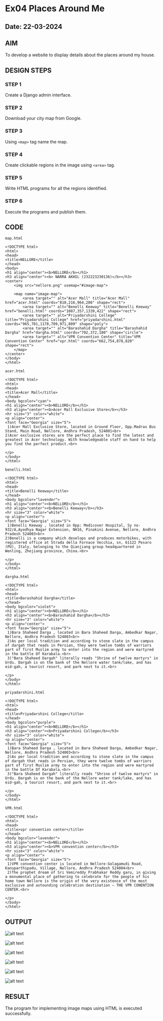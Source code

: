 # Ex04 Places Around Me
## Date: 22-03-2024

## AIM
To develop a website to display details about the places around my house.

## DESIGN STEPS

### STEP 1
Create a Django admin interface.

### STEP 2
Download your city map from Google.

### STEP 3
Using ```<map>``` tag name the map.

### STEP 4
Create clickable regions in the image using ```<area>``` tag.

### STEP 5
Write HTML programs for all the regions identified.

### STEP 6
Execute the programs and publish them.

## CODE
```
map.html

<!DOCTYPE html>
<html>
<head>
<title>NELLORE</title>
</head>
<body>
<h1 align="center"><b>NELLORE</b></h1>
<h3 align="center"><b> NARRA AKHIL (232223230136)</b></h3>
<center>
    <img src="nellore.png" usemap="#image-map">

    <map name="image-map">
        <area target="" alt="Acer Mall" title="Acer Mall" href="acer.html" coords="810,216,964,286" shape="rect">
        <area target="" alt="Benelli Keeway" title="Benelli Keeway" href="benelli.html" coords="1087,357,1339,422" shape="rect">
        <area target="" alt="Priyadarshini College" title="Priyadarshini College" href="priyadarshini.html" coords="965,701,1178,709,971,809" shape="poly">
        <area target="" alt="Barashahid Dargha" title="Barashahid Dargha" href="dargha.html" coords="702,372,100" shape="circle">
        <area target="" alt="VPR Convention Center" title="VPR Convention Center" href="vpr.html" coords="662,754,878,820" shape="rect">
    </map>
</center>
</body>
</html>

```
```
acer.html

<!DOCTYPE html>
<html>
<head>
<title>Acer Mall</title>
</head>
<body bgcolor="cyan">
<h1 align="center"><b>NELLORE</b></h1>
<h3 align="center"><b>Acer Mall Exclusive Store</b></h3>
<hr size="3" color="white">
<p align="center">
<font face="Georgia" size="5">
 1)Acer Mall Exclusive Store, located in Ground Floor, Opp.Madras Bus Stand, Main Road, Nellore, Andhra Pradesh, 524001<br>
2)Acer exclusive stores are the perfect place to find the latest and greatest in Acer technology. With knowledgeable staff on hand to help you find the perfect product.<br>

</p>
</body>
</html>
```
```
benelli.html

<!DOCTYPE html>
<html>
<head>
<title>Benelli Keeway</title>
</head>
<body bgcolor="lavender">
<h1 align="center"><b>NELLORE</b></h1>
<h3 align="center"><b>Benelli Keeway</b></h3>
<hr size="3" color="white">
<p align="center">
<font face="Georgia" size="5">
 1)Benelli Keeway , located in Opp: Medicover Hospital, Sy no-932/A,Ayodhya Nagar Extension, NH16, Pinakini Avenue, Nellore, Andhra Pradesh 524003<br>
2)Benelli is a company which develops and produces motorbikes, with registered office at Strada della Fornace Vecchia, sn, 61122 Pesaro (PU), Italy, belonging to the Qianjiang group headquartered in Wenling, Zhejiang province, China.<br>

</p>
</body>
</html>
```
```
dargha.html

<!DOCTYPE html>
<html>
<head>
<title>Barashahid Dargha</title>
</head>
<body bgcolor="violet">
<h1 align="center"><b>NELLORE</b></h1>
<h3 align="center"><b>Barashahid Dargha</b></h3>
<hr size="3" color="white">
<p align="center">
<font face="Georgia" size="5">
 1)Bara Shaheed Darga , located in Bara Shaheed Darga, Ambedkar Nagar, Nellore, Andhra Pradesh 524003<br>
 2)As per local tradition and according to stone slate in the campus of dargah that reads in Persian, they were twelve tombs of warriors part of first Muslim army to enter into the region and were martyred in the battle Of Karabala.<br>
 3)"Bara Shaheed Dargah" literally reads "Shrine of twelve martyrs" in Urdu. Dargah is on the bank of the Nellore water tank/lake, and has eid-gah, a tourist resort, and park next to it.<br>

</p>
</body>
</html>
```
```
priyadarshini.html

<!DOCTYPE html>
<html>
<head>
<title>Priyadarshini College</title>
</head>
<body bgcolor="purple">
<h1 align="center"><b>NELLORE</b></h1>
<h3 align="center"><b>Priyadarshini College</b></h3>
<hr size="3" color="white">
<p align="center">
<font face="Georgia" size="5">
 1)Bara Shaheed Darga , located in Bara Shaheed Darga, Ambedkar Nagar, Nellore, Andhra Pradesh 524003<br>
 2)As per local tradition and according to stone slate in the campus of dargah that reads in Persian, they were twelve tombs of warriors part of first Muslim army to enter into the region and were martyred in the battle Of Karabala.<br>
 3)"Bara Shaheed Dargah" literally reads "Shrine of twelve martyrs" in Urdu. Dargah is on the bank of the Nellore water tank/lake, and has eid-gah, a tourist resort, and park next to it.<br>
 
</p>
</body>
</html>
```
```
VPR.html

<!DOCTYPE html>
<html>
<head>
<title>vpr convention center</title>
</head>
<body bgcolor="lavender">
<h1 align="center"><b>NELLORE</b></h1>
<h3 align="center"><b>VPR convention center</b></h3>
<hr size="3" color="white">
<p align="center">
<font face="Georgia" size="5">
 1)VPR convention center is located in Nellore-Golagamudi Road, Kanuparthipadu, Village, Nellore, Andhra Pradesh 524004<br>
 2)The prophet dream of Sri Vemireddy Prabhakar Reddy garu, in giving a monumental place of gathering to celebrate for the people of his home town Nellore is the origin of the very existence of the most exclusive and astounding celebration destination – THE VPR CONENTION CENTER.<br>

</p>
</body>
</html>
```


## OUTPUT

![alt text](<Screenshot (10).png>)

![alt text](<Screenshot (11).png>)

![alt text](<Screenshot (12).png>)

![alt text](<Screenshot (14).png>)

![alt text](<Screenshot (15).png>)

![alt text](<Screenshot (16).png>)





## RESULT
The program for implementing image maps using HTML is executed successfully.

